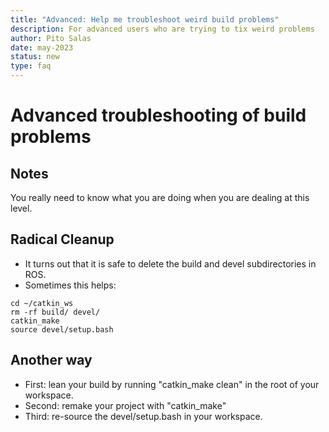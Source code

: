 ```yaml
---
title: "Advanced: Help me troubleshoot weird build problems"
description: For advanced users who are trying to tix weird problems
author: Pito Salas
date: may-2023
status: new
type: faq
---
```

# Advanced troubleshooting of build problems

## Notes

You really need to know what you are doing when you are dealing at this level. 

## Radical Cleanup

* It turns out that it is safe to delete the build and devel subdirectories in ROS. 
* Sometimes this helps:

```
cd ~/catkin_ws
rm -rf build/ devel/
catkin_make
source devel/setup.bash
```

## Another way

* First: lean your build by running "catkin_make clean" in the root of your workspace.
* Second: remake your project with "catkin_make"
* Third: re-source the devel/setup.bash in your workspace.

